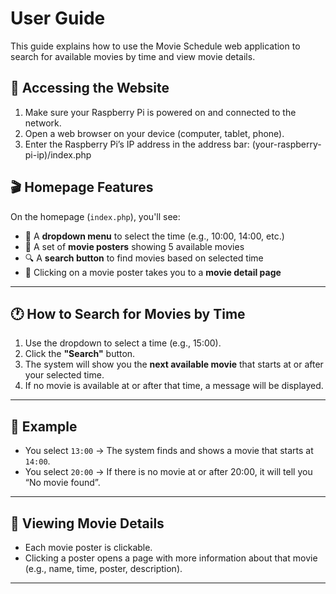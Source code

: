 # User Guide

This guide explains how to use the Movie Schedule web application to search for available movies by time and view movie details.

## 📍 Accessing the Website

1. Make sure your Raspberry Pi is powered on and connected to the network.
2. Open a web browser on your device (computer, tablet, phone).
3. Enter the Raspberry Pi’s IP address in the address bar:
(your-raspberry-pi-ip)/index.php
## 🎬 Homepage Features

On the homepage (`index.php`), you'll see:

- 🔽 A **dropdown menu** to select the time (e.g., 10:00, 14:00, etc.)
- 📸 A set of **movie posters** showing 5 available movies
- 🔍 A **search button** to find movies based on selected time
- 📄 Clicking on a movie poster takes you to a **movie detail page**

---

## 🕐 How to Search for Movies by Time

1. Use the dropdown to select a time (e.g., 15:00).
2. Click the **"Search"** button.
3. The system will show you the **next available movie** that starts at or after your selected time.
4. If no movie is available at or after that time, a message will be displayed.

---

## 📝 Example

- You select `13:00` → The system finds and shows a movie that starts at `14:00`.
- You select `20:00` → If there is no movie at or after 20:00, it will tell you “No movie found”.

---

## 🔗 Viewing Movie Details

- Each movie poster is clickable.
- Clicking a poster opens a page with more information about that movie (e.g., name, time, poster, description).

---
